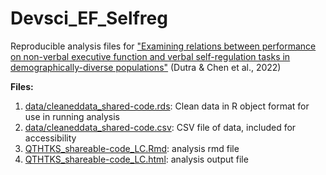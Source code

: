 # Devsci_EF_Selfreg
Reproducible analysis files for ["Examining relations between performance on non-verbal executive function and verbal self-regulation tasks in demographically-diverse populations"](https://doi.org/10.1111/desc.13228) (Dutra &amp; Chen et al., 2022)

**Files:**  
1. [data/cleaneddata_shared-code.rds](data/cleaneddata_shared-code.rds): Clean data in R object format for use in running analysis  
2. [data/cleaneddata_shared-code.csv](data/cleaneddata_shared-code.csv): CSV file of data, included for accessibility  
3. [QTHTKS_shareable-code_LC.Rmd](QTHTKS_shareable-code_LC.Rmd): analysis rmd file  
4. [QTHTKS_shareable-code_LC.html](QTHTKS_shareable-code_LC.html): analysis output file  
